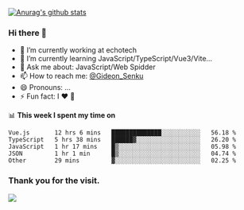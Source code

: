 [![Anurag's github stats](https://github-readme-stats.vercel.app/api?username=gideonsenku)](https://github.com/anuraghazra/github-readme-stats)
### Hi there 👋
- 🔭 I’m currently working at echotech
- 🌱 I’m currently learning JavaScript/TypeScript/Vue3/Vite...
- 💬 Ask me about: JavaScript/Web Spidder 
- 📫 How to reach me: [@Gideon_Senku](https://t.me/Gideon_Senku)
- 😄 Pronouns: ...
- ⚡ Fun fact: I ❤️ 🎵

📊 **This week I spent my time on**
<!--START_SECTION:waka-->

```text
Vue.js       12 hrs 6 mins   ██████████████░░░░░░░░░░░   56.18 %
TypeScript   5 hrs 38 mins   ██████▓░░░░░░░░░░░░░░░░░░   26.20 %
JavaScript   1 hr 17 mins    █▒░░░░░░░░░░░░░░░░░░░░░░░   05.98 %
JSON         1 hr 1 min      █▒░░░░░░░░░░░░░░░░░░░░░░░   04.74 %
Other        29 mins         ▓░░░░░░░░░░░░░░░░░░░░░░░░   02.25 %
```

<!--END_SECTION:waka-->


### Thank you for the visit.
![](http://profile-counter.glitch.me/gideonsenku/count.svg)
<!--
**GideonSenku/GideonSenku** is a ✨ _special_ ✨ repository because its `README.md` (this file) appears on your GitHub profile.

Here are some ideas to get you started:

- 🔭 I’m currently working on ...
- 🌱 I’m currently learning ...
- 👯 I’m looking to collaborate on ...
- 🤔 I’m looking for help with ...
- 💬 Ask me about ...
- 📫 How to reach me: ...
- 😄 Pronouns: ...
- ⚡ Fun fact: ...
-->
